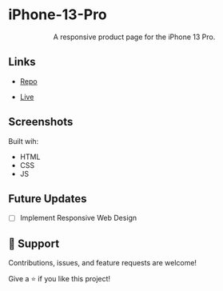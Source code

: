 # iPhone-13-Pro

<p align="center">A responsive product page for the iPhone 13 Pro. </p>

## Links

- [Repo](https://github.com/BayandaButhelezi/iPhone-13-Pro "<project-name> Repo")

- [Live](https://iphone13pro.netlify.app "Live View")

## Screenshots


Built wih:
- HTML
- CSS
- JS

## Future Updates

- [ ] Implement Responsive Web Design

## 🤝 Support

Contributions, issues, and feature requests are welcome!

Give a ⭐️ if you like this project!
